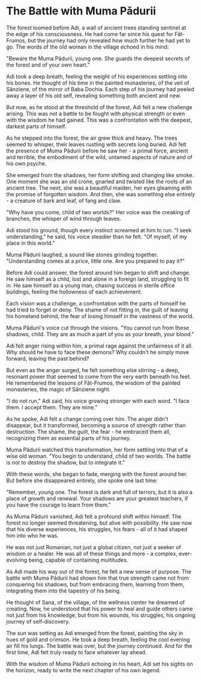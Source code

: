 # The Battle with Muma Pădurii

The forest loomed before Adi, a wall of ancient trees standing sentinel at the edge of his consciousness. He had come far since his quest for Făt-Frumos, but the journey had only revealed how much further he had yet to go. The words of the old woman in the village echoed in his mind:

"Beware the Muma Pădurii, young one. She guards the deepest secrets of the forest and of your own heart."

Adi took a deep breath, feeling the weight of his experiences settling into his bones. He thought of his time in the painted monasteries, of the veil of Sânziene, of the mirror of Baba Dochia. Each step of his journey had peeled away a layer of his old self, revealing something both ancient and new.

But now, as he stood at the threshold of the forest, Adi felt a new challenge arising. This was not a battle to be fought with physical strength or even with the wisdom he had gained. This was a confrontation with the deepest, darkest parts of himself.

As he stepped into the forest, the air grew thick and heavy. The trees seemed to whisper, their leaves rustling with secrets long buried. Adi felt the presence of Muma Pădurii before he saw her - a primal force, ancient and terrible, the embodiment of the wild, untamed aspects of nature and of his own psyche.

She emerged from the shadows, her form shifting and changing like smoke. One moment she was an old crone, gnarled and twisted like the roots of an ancient tree. The next, she was a beautiful maiden, her eyes gleaming with the promise of forgotten wisdom. And then, she was something else entirely - a creature of bark and leaf, of fang and claw.

"Why have you come, child of two worlds?" Her voice was the creaking of branches, the whisper of wind through leaves.

Adi stood his ground, though every instinct screamed at him to run. "I seek understanding," he said, his voice steadier than he felt. "Of myself, of my place in this world."

Muma Pădurii laughed, a sound like stones grinding together. "Understanding comes at a price, little one. Are you prepared to pay it?"

Before Adi could answer, the forest around him began to shift and change. He saw himself as a child, lost and alone in a foreign land, struggling to fit in. He saw himself as a young man, chasing success in sterile office buildings, feeling the hollowness of each achievement.

Each vision was a challenge, a confrontation with the parts of himself he had tried to forget or deny. The shame of not fitting in, the guilt of leaving his homeland behind, the fear of losing himself in the vastness of the world.

Muma Pădurii's voice cut through the visions. "You cannot run from these shadows, child. They are as much a part of you as your breath, your blood."

Adi felt anger rising within him, a primal rage against the unfairness of it all. Why should he have to face these demons? Why couldn't he simply move forward, leaving the past behind?

But even as the anger surged, he felt something else stirring - a deep, resonant power that seemed to come from the very earth beneath his feet. He remembered the lessons of Făt-Frumos, the wisdom of the painted monasteries, the magic of Sânziene night.

"I do not run," Adi said, his voice growing stronger with each word. "I face them. I accept them. They are mine."

As he spoke, Adi felt a change coming over him. The anger didn't disappear, but it transformed, becoming a source of strength rather than destruction. The shame, the guilt, the fear - he embraced them all, recognizing them as essential parts of his journey.

Muma Pădurii watched this transformation, her form settling into that of a wise old woman. "You begin to understand, child of two worlds. The battle is not to destroy the shadow, but to integrate it."

With these words, she began to fade, merging with the forest around her. But before she disappeared entirely, she spoke one last time:

"Remember, young one. The forest is dark and full of terrors, but it is also a place of growth and renewal. Your shadows are your greatest teachers, if you have the courage to learn from them."

As Muma Pădurii vanished, Adi felt a profound shift within himself. The forest no longer seemed threatening, but alive with possibility. He saw now that his diverse experiences, his struggles, his fears - all of it had shaped him into who he was.

He was not just Romanian, not just a global citizen, not just a seeker of wisdom or a healer. He was all of these things and more - a complex, ever-evolving being, capable of containing multitudes.

As Adi made his way out of the forest, he felt a new sense of purpose. The battle with Muma Pădurii had shown him that true strength came not from conquering his shadows, but from embracing them, learning from them, integrating them into the tapestry of his being.

He thought of Sana, of the village, of the wellness center he dreamed of creating. Now, he understood that his power to heal and guide others came not just from his knowledge, but from his wounds, his struggles, his ongoing journey of self-discovery.

The sun was setting as Adi emerged from the forest, painting the sky in hues of gold and crimson. He took a deep breath, feeling the cool evening air fill his lungs. The battle was over, but the journey continued. And for the first time, Adi felt truly ready to face whatever lay ahead.

With the wisdom of Muma Pădurii echoing in his heart, Adi set his sights on the horizon, ready to write the next chapter of his own legend.
